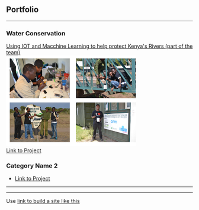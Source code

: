 ## Portfolio

---

### Water Conservation 

[Using IOT and Macchine Learning to help protect Kenya's Rivers (part of the team)](/sample_page)<br/>
<img src="images/river_monitoring_proj.png?raw=true"/> 
<br/>
[Link to Project](http://ciirawamaina.com/blog/2020-06-06-post.html)
<!--
---
[Project 2 Title](/pdf/sample_presentation.pdf)
<img src="images/dummy_thumbnail.jpg?raw=true"/>
-->
### Category Name 2

- [Link to Project](http://ciirawamaina.com/blog/2020-06-06-post.html)
---




---
Use [link to build a site like this](https://blog.usejournal.com/set-up-your-portfolio-website-in-less-than-10-minutes-with-github-pages-d0efa8ff56fd)
